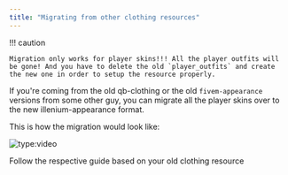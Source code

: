 ```yaml
---
title: "Migrating from other clothing resources"
---
```


!!! caution

    Migration only works for player skins!!! All the player outfits will be gone! And you have to delete the old `player_outfits` and create the new one in order to setup the resource properly.


If you're coming from the old qb-clothing or the old `fivem-appearance` versions from some other guy, you can migrate all the player skins over to the new illenium-appearance format.

This is how the migration would look like:

![type:video](https://streamable.com/e/ydxoqb)

Follow the respective guide based on your old clothing resource

